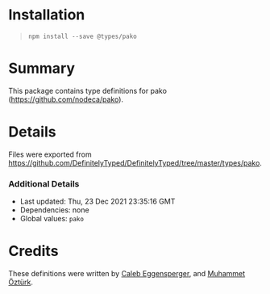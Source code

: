 # Installation
> `npm install --save @types/pako`

# Summary
This package contains type definitions for pako (https://github.com/nodeca/pako).

# Details
Files were exported from https://github.com/DefinitelyTyped/DefinitelyTyped/tree/master/types/pako.

### Additional Details
 * Last updated: Thu, 23 Dec 2021 23:35:16 GMT
 * Dependencies: none
 * Global values: `pako`

# Credits
These definitions were written by [Caleb Eggensperger](https://github.com/calebegg), and [Muhammet Öztürk](https://github.com/hlthi).
